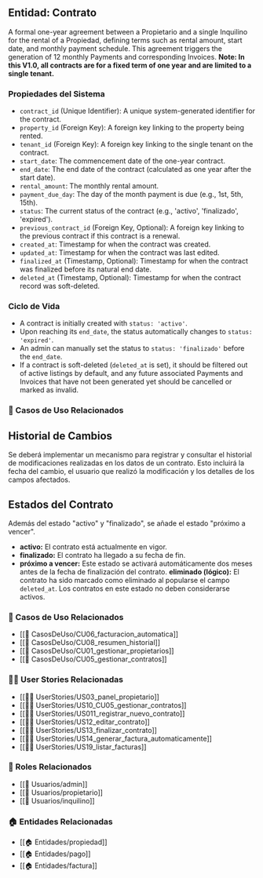 ## Entidad: Contrato

A formal one-year agreement between a Propietario and a single Inquilino for the rental of a Propiedad, defining terms such as rental amount, start date, and monthly payment schedule. This agreement triggers the generation of 12 monthly Payments and corresponding Invoices. **Note: In this V1.0, all contracts are for a fixed term of one year and are limited to a single tenant.**

### Propiedades del Sistema

- `contract_id` (Unique Identifier): A unique system-generated identifier for the contract.
- `property_id` (Foreign Key): A foreign key linking to the property being rented.
- `tenant_id` (Foreign Key): A foreign key linking to the single tenant on the contract.
- `start_date`: The commencement date of the one-year contract.
- `end_date`: The end date of the contract (calculated as one year after the start date).
- `rental_amount`: The monthly rental amount.
- `payment_due_day`: The day of the month payment is due (e.g., 1st, 5th, 15th).
- `status`: The current status of the contract (e.g., 'activo', 'finalizado', 'expired').
- `previous_contract_id` (Foreign Key, Optional): A foreign key linking to the previous contract if this contract is a renewal.
- `created_at`: Timestamp for when the contract was created.
- `updated_at`: Timestamp for when the contract was last edited.
- `finalized_at` (Timestamp, Optional): Timestamp for when the contract was finalized before its natural end date.
- `deleted_at` (Timestamp, Optional): Timestamp for when the contract record was soft-deleted.

### Ciclo de Vida
- A contract is initially created with `status: 'activo'`.
- Upon reaching its `end_date`, the status automatically changes to `status: 'expired'`.
- An admin can manually set the status to `status: 'finalizado'` before the `end_date`.
- If a contract is soft-deleted (`deleted_at` is set), it should be filtered out of active listings by default, and any future associated Payments and Invoices that have not been generated yet should be cancelled or marked as invalid.

### 🔁 Casos de Uso Relacionados
## Historial de Cambios

Se deberá implementar un mecanismo para registrar y consultar el historial de modificaciones realizadas en los datos de un contrato. Esto incluirá la fecha del cambio, el usuario que realizó la modificación y los detalles de los campos afectados.

## Estados del Contrato

Además del estado "activo" y "finalizado", se añade el estado "próximo a vencer".

*   **activo:** El contrato está actualmente en vigor.
*   **finalizado:** El contrato ha llegado a su fecha de fin.
*   **próximo a vencer:** Este estado se activará automáticamente dos meses antes de la fecha de finalización del contrato.
**eliminado (lógico):** El contrato ha sido marcado como eliminado al popularse el campo `deleted_at`. Los contratos en este estado no deben considerarse activos.


### 🔁 Casos de Uso Relacionados
- [[📄 CasosDeUso/CU06_facturacion_automatica]]
- [[📄 CasosDeUso/CU08_resumen_historial]]
- [[📄 CasosDeUso/CU01_gestionar_propietarios]]
- [[📄 CasosDeUso/CU05_gestionar_contratos]]

### 🧑‍💻 User Stories Relacionadas
- [[🧑‍💻 UserStories/US03_panel_propietario]]
- [[🧑‍💻 UserStories/US10_CU05_gestionar_contratos]]
- [[🧑‍💻 UserStories/US011_registrar_nuevo_contrato]]
- [[🧑‍💻 UserStories/US12_editar_contrato]]
- [[🧑‍💻 UserStories/US13_finalizar_contrato]]
- [[🧑‍💻 UserStories/US14_generar_factura_automaticamente]]
- [[🧑‍💻 UserStories/US19_listar_facturas]]

### 👥 Roles Relacionados
- [[👥 Usuarios/admin]]
- [[👥 Usuarios/propietario]]
- [[👥 Usuarios/inquilino]]
### 🏠 Entidades Relacionadas
- [[🏠 Entidades/propiedad]]
- [[🏠 Entidades/pago]]
- [[🏠 Entidades/factura]]